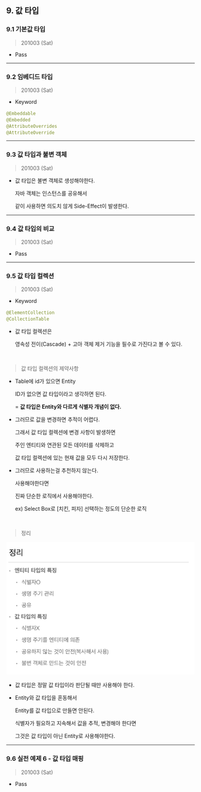 
## 9. 값 타입

### 9.1 기본값 타입

> 201003 (Sat)

* Pass

---

### 9.2 임베디드 타입

> 201003 (Sat)

* Keyword

``` java
@Embeddable
@Embedded
@AttributeOverrides
@AttributeOverride
```

---


### 9.3 값 타입과 불변 객체

> 201003 (Sat)

* 값 타입은 불변 객체로 생성해야한다.

  자바 객체는 인스턴스를 공유해서

  같이 사용하면 의도치 않게 Side-Effect이 발생한다.

---

### 9.4 값 타입의 비교

> 201003 (Sat)

* Pass


---

### 9.5 값 타입 컬렉션

> 201003 (Sat)

* Keyword

``` java
@ElementCollection
@CollectionTable
```

* 값 타입 컬렉션은

  영속성 전이(Cascade) + 고아 객체 제거 기능을 필수로 가진다고 볼 수 있다.

<br>

> 값 타입 컬렉션의 제약사항

* Table에 id가 있으면 Entity 

  ID가 없으면 값 타입이라고 생각하면 된다.

  = **값 타입은 Entity와 다르게 식별자 개념이 없다.**

* 그러므로 값을 변경하면 추적이 어렵다.

  그래서 값 타입 컬렉션에 변경 사항이 발생하면
  
  주인 엔티티와 연관된 모든 데이터를 삭제하고 

  값 타입 컬렉션에 있는 현재 값을 모두 다시 저장한다.

* 그러므로 사용하는걸 추천하지 않는다.

  사용해야한다면 
  
  진짜 단순한 로직에서 사용해야한다.

  ex) Select Box로 [치킨, 피자] 선택하는 정도의 단순한 로직 

<br>

> 정리

![](./img/Chapter_9_5_1.png)

* 값 타입은 정말 값 타입이라 판단될 때만 사용해야 한다.

* Entity와 값 타입을 혼동해서 

  Entity를 값 타입으로 만들면 안된다.

  식별자가 필요하고 지속해서 값을 추적, 변경해야 한다면 
  
  그것은 값 타입이 아닌 Entity로 사용해야한다.

---

### 9.6 실전 예제 6 - 값 타입 매핑

> 201003 (Sat)

* Pass


